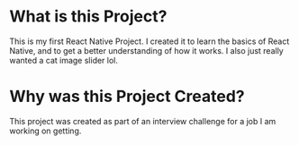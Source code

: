 # What is this Project?

This is my first React Native Project. I created it to learn the basics of React Native, and to get a better understanding of how it works. I also just really wanted a cat image slider lol.

# Why was this Project Created?

This project was created as part of an interview challenge for a job I am working on getting.
